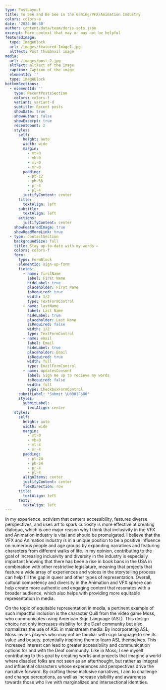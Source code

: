 ```yaml
---
type: PostLayout
title: To See and Be See in the Gaming/VFX/Animation Industry
colors: colors-a
date: '2024-06-30'
author: content/data/team/doris-soto.json
excerpt: More context that may or may not be helpful
featuredImage:
  type: ImageBlock
  url: /images/featured-Image1.jpg
  altText: Post thumbnail image
media:
  url: /images/post-2.jpg
  altText: altText of the image
  caption: Caption of the image
  elementId: ''
  type: ImageBlock
bottomSections:
  - elementId: ''
    type: RecentPostsSection
    colors: colors-f
    variant: variant-d
    subtitle: Recent posts
    showDate: true
    showAuthor: false
    showExcerpt: true
    recentCount: 2
    styles:
      self:
        height: auto
        width: wide
        margin:
          - mt-0
          - mb-0
          - ml-0
          - mr-0
        padding:
          - pt-12
          - pb-56
          - pr-4
          - pl-4
        justifyContent: center
      title:
        textAlign: left
      subtitle:
        textAlign: left
      actions:
        justifyContent: center
    showFeaturedImage: true
    showReadMoreLink: true
  - type: ContactSection
    backgroundSize: full
    title: Stay up-to-date with my words ✍️
    colors: colors-f
    form:
      type: FormBlock
      elementId: sign-up-form
      fields:
        - name: firstName
          label: First Name
          hideLabel: true
          placeholder: First Name
          isRequired: true
          width: 1/2
          type: TextFormControl
        - name: lastName
          label: Last Name
          hideLabel: true
          placeholder: Last Name
          isRequired: false
          width: 1/2
          type: TextFormControl
        - name: email
          label: Email
          hideLabel: true
          placeholder: Email
          isRequired: true
          width: full
          type: EmailFormControl
        - name: updatesConsent
          label: Sign me up to recieve my words
          isRequired: false
          width: full
          type: CheckboxFormControl
      submitLabel: "Submit \U0001F680"
      styles:
        submitLabel:
          textAlign: center
    styles:
      self:
        height: auto
        width: wide
        margin:
          - mt-0
          - mb-0
          - ml-4
          - mr-4
        padding:
          - pt-24
          - pb-24
          - pr-4
          - pl-4
        alignItems: center
        justifyContent: center
        flexDirection: row
      title:
        textAlign: left
      text:
        textAlign: left
---
```

In my experience, activism that centers accessibility, features diverse perspectives, and uses art to spark curiosity is more effective at creating dialogue, which is one major reason why I think that inclusivity in the VFX and Animation industry is vital and should be promulgated. I believe that the VFX and Animation industry is in a unique position to be a positive influence on numerous people and age groups by expanding narratives and featuring characters from different walks of life. In my opinion, contributing to the goal of increasing inclusivity and diversity in the industry is especially important knowing that there has been a rise in book bans in the USA in combination with other restrictive legislature, meaning that projects that feature a wide array of experiences and voices in the storytelling process can help fill the gap in queer and other types of representation. Overall, cultural competency and diversity in the Animation and VFX sphere can help create more authentic and engaging content that resonates with a broader audience, which also helps with providing more equitable representation in media.

On the topic of equitable representation in media, a pertinent example of such impactful inclusion is the character Quill from the video game Moss, who communicates using American Sign Language (ASL). This design choice not only increases visibility for the Deaf community but also normalizes the use of ASL in mainstream media. By incorporating ASL, Moss invites players who may not be familiar with sign language to see its value and beauty, potentially inspiring them to learn ASL themselves. This increased interest can lead to greater accessibility and communication options for and with the Deaf community. Like in Moss, I see myself contributing to this goal by creating works and projects that imagine a world where disabled folks are not seen as an afterthought, but rather as integral and influential characters whose experiences and perspectives drive the narrative forward. By crafting these inclusive narratives, I aim to challenge and change perceptions, as well as increase visibility and awareness towards those who live with marginalized and intersectional identities.

